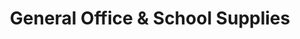 ---
title: "General Office & School Supplies"
url: /enniscorthy/general-office-and-school-supplies/
shop: office supplies
---